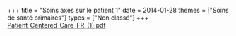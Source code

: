 +++
title = "Soins axés sur le patient 1"
date = 2014-01-28
themes = ["Soins de santé primaires"]
types = ["Non classé"]
+++
[Patient\_Centered\_Care\_FR\_(1).pdf](/files/Patient_Centered_Care_FR_(1).pdf)

